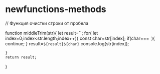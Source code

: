 # newfunctions-methods
// Функция очистки строки от пробела

function middleTrim(str){
    let result=``;
    for( let index=0;index<str.length;index++){
        const char=str[index];
        if(char===` `){
            continue;
        }
        result=`${result}${char}`
        console.log(str[index]);

    }
    return result;
}
